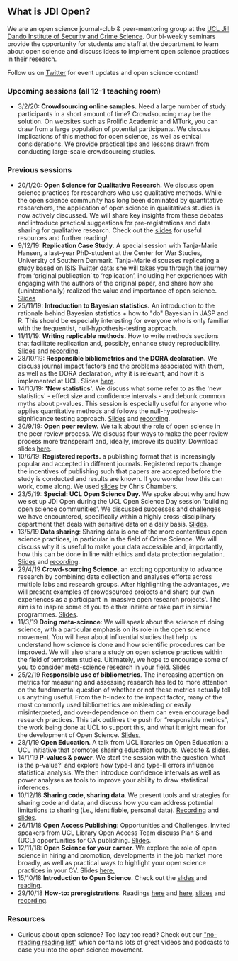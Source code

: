 ## What is JDI Open?

We are an open science journal-club & peer-mentoring group at the [UCL Jill Dando Institute of Security and Crime Science](http://www.ucl.ac.uk/jill-dando-institute). Our bi-weekly seminars provide the opportunity for students and staff at the department to learn about open science and discuss ideas to implement open science practices in their research.

Follow us on [Twitter](https://twitter.com/JDI_Open) for event updates and open science content! 

### Upcoming sessions (all 12-1 teaching room)

- 3/2/20: **Crowdsourcing online samples.** Need a large number of study participants in a short amount of time? Crowdsourcing may be the solution. On websites such as Prolific Academic and MTurk, you can draw from a large population of potential participants. We discuss implications of this method for open science, as well as ethical considerations. We provide practical tips and lessons drawn from conducting large-scale crowdsourcing studies. 


### Previous sessions
- 20/1/20: **Open Science for Qualitative Research.** We discuss open science practices for researchers who use qualitative methods. While the open science community has long been dominated by quantitative researchers, the application of open science in qualitatives studies is now actively discussed. We will share key insights from these debates and introduce practical suggestions for pre-registrations and data sharing for qualitative research. Check out the [slides](http://jdiopen.github.io/Qualitative%20open%20science.pptx) for useful resources and further reading!
- 9/12/19: **Replication Case Study.** A special session with Tanja-Marie Hansen, a last-year PhD-student at the Center for War Studies, University of Southern Denmark. Tanja-Marie discusses replicating a study based on ISIS Twitter data: she will takes you through the journey from ‘original publication’ to ‘replication’, including her experiences with engaging with the authors of the original paper, and share how she (unintentionally) realized the value and importance of open science. [Slides](http://jdiopen.github.io/replication_tanjamarie.pptx)
- 25/11/19: **Introduction to Bayesian statistics.**  An introduction to the rationale behind Bayesian statistics + how to "do" Bayesian in JASP and R. This should be especially interesting for everyone who is only familiar with the frequentist, null-hypothesis-testing approach.
- 11/11/19: **Writing replicable methods.** How to write methods sections that facilitate replication and, possibly, enhance study reproducibility. [Slides](http://jdiopen.github.io/repro_methods.pptx) and [recording](https://mediacentral.ucl.ac.uk/Player/56958119).
- 28/10/19: **Responsible bibliometrics and the DORA declaration.** We discuss journal impact factors and the problems associated with them, as well as the DORA declaration, why it is relevant, and how it is implemented at UCL. Slides [here](http://jdiopen.github.io/bibliometrics19.pdf).
- 14/10/19: **'New statistics'.** We discuss what some refer to as the 'new statistics' - effect size and confidence intervals - and debunk common myths about p-values. This session is especially useful for anyone who applies quantitative methods and follows the null-hypothesis-significance testing approach. [Slides](http://jdiopen.github.io/pvalue.pptx) and [recording](https://mediacentral.ucl.ac.uk/Play/19441).
- 30/9/19: **Open peer review.** We talk about the role of open science in the peer review process. We discuss four ways to make the peer review process more transperant and, ideally, improve its quality. Download slides [here](http://jdiopen.github.io/Open%20Peer%20Review.pptx).
- 10/6/19: **Registered reports.** a publishing format that is increasingly popular and accepted in different journals. Registered reports change the incentives of publishing such that papers are accepted before the study is conducted and results are known. If you wonder how this can work, come along. We used [slides](https://mfr.osf.io/render?url=https://osf.io/ux24b/?action=download%26mode=render) by Chris Chambers.
- 23/5/19: **Special: UCL Open Science Day.** We spoke about why and how we set up JDI Open during the UCL Open Science Day session 'building open science communities'. We discussed successes and challenges we have encountered, specifically within a highly cross-disciplinary department that deals with sensitive data on a daily basis. [Slides](jdiopen.github.io/osday.pdf).
- 13/5/19 **Data sharing**: Sharing data is one of the more contentious open science practices, in particular in the field of Crime Science. We will discuss why it is useful to make your data accessible and, importantly, how this can be done in line with ethics and data protection regulation. [Slides](jdiopen.github.io/datasharing.pptx) and [recording](https://open-education-repository.ucl.ac.uk//558/). 
- 29/4/19 **Crowd-sourcing Science**, an exciting opportunity to advance research by combining data collection and analyses efforts across multiple labs and research groups. After highlighting the advantages, we will present examples of crowdsourced projects and share our own experiences as a participant in 'massive open research projects'. The aim is to inspire some of you to either initiate or take part in similar programmes. [Slides](https://jdiopen.github.io/Crowdsourcing%20Research.pdf).
- 11/3/19 **Doing meta-science**: We will speak about the science of doing science, with a particular emphasis on its role in the open science movement. You will hear about influential studies that help us understand how science is done and how scientific procedures can be improved. We will also share a study on open science practices within the field of terrorism studies. Ultimately, we hope to encourage some of you to consider meta-science research in your field. [Slides](jdiopen.github.io/metascience.pptx)
- 25/2/19 **Responsible use of bibliometrics**. The increasing attention on metrics for measuring and assessing research has led to more attention on the fundamental question of whether or not these metrics actually tell us anything useful. From the h-index to the impact factor, many of the most commonly used bibliometrics are misleading or easily misinterpreted, and over-dependence on them can even encourage bad research practices. This talk outlines the push for “responsible metrics”, the work being done at UCL to support this, and what it might mean for the development of Open Science. [Slides.](jdiopen.github.io/bibliometrics.pptx)     
- 28/1/19 **Open Education**. A talk from UCL libraries on Open Education: a UCL initiative that promotes sharing education outputs. [Website](https://www.ucl.ac.uk/open-education/) & [slides](https://open-education-repository.ucl.ac.uk/id/document/1014).      
- 14/1/19 **P-values & power**. We start the session with the question ‘what is the p-value?’ and explore how type-I and type-II errors influence statistical analysis. We then introduce confidence intervals as well as power analyses as tools to improve your ability to draw statistical inferences.
- 10/12/18 **Sharing code, sharing data**. We present tools and strategies for sharing code and data, and discuss how you can address potential limitations to sharing (i.e., identifiable, personal data). [Recording](https://mediacentral.ucl.ac.uk/Play/16095) and [slides](jdiopen.github.io/codesharing.pdf). 
- 26/11/18 **Open Access Publishing**: Opportunities and Challenges. Invited speakers from UCL Library Open Access Team discuss Plan S and (UCL) opportunities for OA publishing. [Slides](jdiopen.github.io/openaccess.ppt).
- 12/11/18: **Open Science for your career**. We explore the role of open science in hiring and promotion, developments in the job market more broadly, as well as practical ways to highlight your open science practices in your CV. Slides [here.](jdiopen.github.io/openscience_dscs_12112018.pptx)
- 15/10/18 **Introduction to Open Science**. Check out the [slides](jdiopen.github.io/introduction_slides.pptx) and [reading](https://psyarxiv.com/ak6jr).
- 29/10/18 **How-to: preregistrations**. Readings [here](https://osf.io/2dxu5/) and [here](https://www.sciencedirect.com/science/article/pii/S0022103116301925), [slides](jdiopen.github.io/preregistrations.pptx) and [recording](https://mediacentral.ucl.ac.uk/Player/48885135).
      

### Resources
- Curious about open science? Too lazy too read? Check out our ["no-reading reading list"](https://jdiopen.github.io/noreading.pdf) which contains lots of great videos and podcasts to ease you into the open science movement. 
